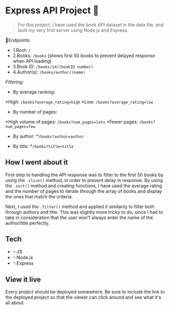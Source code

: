 # Express API Project 🚆

>For this project, I have used the book API dataset in the data file, and built my very first server using Node.js and Express.

🌈Endpoints:

* 1.Root: `/`
* 2.Books: `/books` (shows first 50 books to prevent delayed response when API loading)
* 3.Book ID: `/books/id/(bookID number)`
* 4.Author(s): `/books/author/(name)`

*Filtering:*

* By average ranking:

*High: `/books?average_rating=high`
*Low: `/books?average_rating=low`

* By number of pages:

*High volume of pages: `/books?num_pages=lots`
*Fewer pages: `/books?num_pages=few`

* By author:
*`/books?author=author`

* By title:
*`/books?title=title`

## How I went about it

First step to handling the API response was to filter to the first 50 books by using the `.slice()` method, in order to prevent delay in response. By using the `.sort()` method and creating functions, I have used the average rating and the number of pages to iterate through the array of books and display the ones that match the criteria. 

Next, I used the `.filter()` method and applied it similarily to filter both through authors and title. This was slightly more tricky to do, since I had to take in consideration that the user won't always enter the name of the author/title perfectly. 

## Tech

* ✨JS
* ✨Node.js
* ✨Express

## View it live

Every project should be deployed somewhere. Be sure to include the link to the deployed project so that the viewer can click around and see what it's all about.
